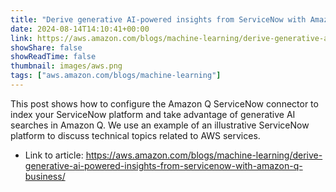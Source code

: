 ```yaml
---
title: "Derive generative AI-powered insights from ServiceNow with Amazon Q Business"
date: 2024-08-14T14:10:41+00:00
link: https://aws.amazon.com/blogs/machine-learning/derive-generative-ai-powered-insights-from-servicenow-with-amazon-q-business/
showShare: false
showReadTime: false
thumbnail: images/aws.png
tags: ["aws.amazon.com/blogs/machine-learning"]
---
```

This post shows how to configure the Amazon Q ServiceNow connector to index your ServiceNow platform and take advantage of generative AI searches in Amazon Q. We use an example of an illustrative ServiceNow platform to discuss technical topics related to AWS services.

- Link to article: https://aws.amazon.com/blogs/machine-learning/derive-generative-ai-powered-insights-from-servicenow-with-amazon-q-business/